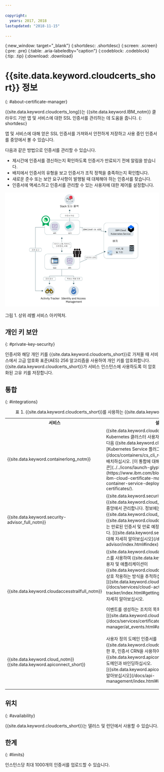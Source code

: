 ```yaml
---

copyright:
  years: 2017, 2018
lastupdated: "2018-11-15"

---
```


{:new_window: target="_blank"}
{:shortdesc: .shortdesc}
{:screen: .screen}
{:pre: .pre}
{:table: .aria-labeledby="caption"}
{:codeblock: .codeblock}
{:tip: .tip}
{:download: .download}
# {{site.data.keyword.cloudcerts_short}} 정보
{: #about-certificate-manager}

{{site.data.keyword.cloudcerts_long}}는 {{site.data.keyword.IBM_notm}} 클라우드 기반 앱 및 서비스에 대한 SSL 인증서를 관리하는 데 도움을 줍니다.
{: shortdesc}

앱 및 서비스에 대해 얻은 SSL 인증서를 가져와서 안전하게 저장하고 사용 중인 인증서를 중앙에서 볼 수 있습니다.

다음과 같은 방법으로 인증서를 관리할 수 있습니다.

* 제시간에 인증서를 갱신하는지 확인하도록 인증서가 만료되기 전에 알림을 받습니다.
* 배치에서 인증서의 유형을 보고 인증서가 조직 정책을 충족하는지 확인합니다.
* 새로운 준수 또는 보안 요구사항이 발행될 때 대체해야 하는 인증서를 찾습니다.
* 인증서에 액세스하고 인증서를 관리할 수 있는 사용자에 대한 제어를 설정합니다.

![상위 레벨 서비스 아키텍처 다이어그램](images/high-level-architecture.png)
<caption>그림 1. 상위 레벨 서비스 아키텍처. </caption>

## 개인 키 보안
{: #private-key-security}

인증서와 해당 개인 키를 {{site.data.keyword.cloudcerts_short}}로 가져올 때 서비스에서 고급 암호화 표준(AES) 256 알고리즘을 사용하여 개인 키를 암호화합니다. {{site.data.keyword.cloudcerts_short}}가 서비스 인스턴스에 사용하도록 이 암호화된 고유 키를 저장합니다.

## 통합
{: #integrations}

<table>
<caption>표 1. {{site.data.keyword.cloudcerts_short}}를 사용하는 {{site.data.keyword.cloud_notm}} 서비스</caption>
  <tr>
    <th> 서비스 </th>
    <th> 설명 </th>
  </tr>
  <tr>
    <td>{{site.data.keyword.containerlong_notm}}</td>
    <td>{{site.data.keyword.cloudcerts_short}}에서 Kubernetes 클러스터 사용자 정의 도메인 인증서를 저장한 다음 {{site.data.keyword.cloud_notm}} CLI에 대한 [Kubernetes Service 플러그인 명령](/docs/containers/cs_cli_reference.html)을 사용하여 배치하십시오. [이 통합에 대해 자세히 보기 ![외부 링크 아이콘](../../icons/launch-glyph.svg "외부 링크 아이콘")](https://www.ibm.com/blogs/bluemix/2018/01/use-ibm-cloud-certificate-manager-ibm-cloud-container-service-deploy-custom-domain-tls-certificates/).</td>
  </tr>
  <tr>
    <td>{{site.data.keyword.security-advisor_full_notm}}</td>
    <td>{{site.data.keyword.security-advisor_short}}는 {{site.data.keyword.cloud_notm}} 서비스에 대한 정보를 중앙에서 관리합니다. 정보에는 {{site.data.keyword.cloud_notm}} 계정의 {{site.data.keyword.cloudcerts_short}} 인스턴스에 있는 만료된 인증서 및 만료 예정인 인증서의 표시가 포함됩니다. [{{site.data.keyword.security-advisor_short}}에 대해 자세히 알아보십시오](/docs/services/security-advisor/index.html#index).</td>
  </tr>
  <tr>
    <td>{{site.data.keyword.cloudaccesstrailfull_notm}}</td>
    <td>{{site.data.keyword.cloudaccesstrailfull_notm}} 서비스를 사용하여 {{site.data.keyword.cloud_notm}}에서 사용자 및 애플리케이션이 {{site.data.keyword.cloudcerts_long_notm}} 서비스와 상호 작용하는 방식을 추적하십시오. [{{site.data.keyword.cloudaccesstrailshort}}](/docs/services/cloud-activity-tracker/index.html#getting-started-with-cla)에 대해 자세히 알아보십시오.
    <p>이벤트를 생성하는 조치의 목록을 가져오려면 [{{site.data.keyword.cloudaccesstrailshort}} 이벤트](/docs/services/certificate-manager/at_events.html#at_events)를 참조하십시오.</p></td>
  </tr>
  <tr>
    <td>{{site.data.keyword.cloud_notm}} {{site.data.keyword.apiconnect_short}}</td>
    <td>사용자 정의 도메인 인증서를 {{site.data.keyword.cloudcerts_short}} 서비스에 저장한 후, 인증서 CRN을 사용하여 {{site.data.keyword.apiconnect_short}}의 사용자 정의 도메인과 바인딩하십시오. [{{site.data.keyword.apiconnect_short}}에 대해 자세히 알아보십시오](/docs/api-management/index.html#index).</p></td>
  </tr>
</table>

## 위치
{: #availability}

{{site.data.keyword.cloudcerts_short}}는 댈러스 및 런던에서 사용할 수 있습니다.



## 한계
{: #limits}

인스턴스당 최대 1000개의 인증서를 업로드할 수 있습니다. 
